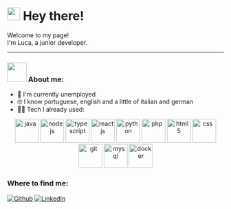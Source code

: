 <h1><img src="https://github.com/TheDudeThatCode/TheDudeThatCode/blob/master/Assets/Hi.gif" width="30"/> Hey there!</h1>


<p>Welcome to my page! </br> I'm Luca, a junior developer. </p>

---

### <img src="https://github.com/TheDudeThatCode/TheDudeThatCode/blob/master/Assets/Developer.gif" width="45" /> About me:
- 🏦 I'm currently unemployed
- 🤓 I know portuguese, english and a little of italian and german
- 🧑‍💻 Tech I already used:

<p align="center">
      <img src="https://www.vectorlogo.zone/logos/java/java-icon.svg" alt="java" width="55" height="55"/> 
      <img src="https://www.vectorlogo.zone/logos/nodejs/nodejs-icon.svg" alt="nodejs" width="55" height="55"/>
      <img src="https://www.vectorlogo.zone/logos/typescriptlang/typescriptlang-icon.svg" alt="typescript" width="55" height="55"/>
      <img src="https://www.vectorlogo.zone/logos/reactjs/reactjs-icon.svg" alt="reactjs" width="55" height="55"/>
      <img src="https://www.vectorlogo.zone/logos/python/python-icon.svg" alt="python" width="55" height="55"/>
      <img src="https://www.vectorlogo.zone/logos/php/php-icon.svg" alt="php" width="55" height="55"/>
      <img src="https://www.vectorlogo.zone/logos/w3_html5/w3_html5-icon.svg" alt="html5" width="55" height="55"/>
      <img src="https://www.vectorlogo.zone/logos/w3_css/w3_css-icon.svg" alt="css" width="55" height="55"/>
      <img src="https://www.vectorlogo.zone/logos/git-scm/git-scm-icon.svg" alt="git" width="55" height="55"/> 
      <img src="https://www.vectorlogo.zone/logos/mysql/mysql-icon.svg" alt="mysql" width="55" height="55"/>
      <img src="https://www.vectorlogo.zone/logos/docker/docker-official.svg" alt="docker" width="55" height="55"/>
</p>
<h3>Where to find me:</h3>
<p><a href="https://github.com/lucacdev" target="_blank"><img alt="Github" src="https://img.shields.io/badge/GitHub-%2312100E.svg?&style=for-the-badge&logo=Github&logoColor=white" /></a> <a href="https://www.linkedin.com/in/colombo-luca/" target="_blank"><img alt="LinkedIn" src="https://img.shields.io/badge/linkedin-%230077B5.svg?&style=for-the-badge&logo=linkedin&logoColor=white" /></a>
</p>
